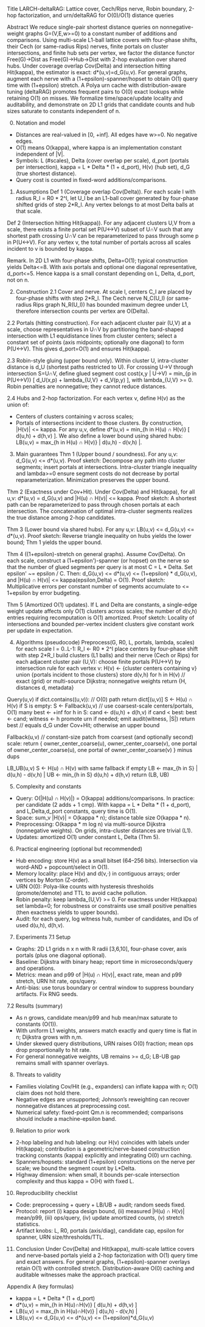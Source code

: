 Title
LARCH-deltaRAG: Lattice cover, Cech/Rips nerve, Robin boundary, 2-hop factorization, and urn/deltaRAG for O(0)/O(1) distance queries

Abstract
We reduce single-pair shortest distance queries on nonnegative-weight graphs G=(V,E,w>=0) to a constant number of additions and comparisons. Using multi-scale L1-ball lattice covers with four-phase shifts, their Cech (or same-radius Rips) nerves, finite portals on cluster intersections, and finite hub sets per vertex, we factor the distance functor Free(G)->Dist as Free(G)->Hub->Dist with 2-hop evaluation over shared hubs. Under coverage overlap Cov(Delta) and intersection hitting Hit(kappa), the estimator is exact: d*(u,v)=d_G(u,v). For general graphs, augment each nerve with a (1+epsilon)-spanner/hopset to obtain O(1) query time with (1+epsilon) stretch. A Polya urn cache with distribution-aware tuning (deltaRAG) promotes frequent pairs to O(0) exact lookups while retaining O(1) on misses. We formalize time/space/update locality and auditability, and demonstrate on 2D L1 grids that candidate counts and hub sizes saturate to constants independent of n.

0. Notation and model
- Distances are real-valued in [0, +inf]. All edges have w>=0. No negative edges.
- O(1) means O(kappa), where kappa is an implementation constant independent of |V|.
- Symbols: L (#scales), Delta (cover overlap per scale), d_port (portals per intersection),
  kappa = L * Delta * (1 + d_port), H(v) (hub set), d_G (true shortest distance).
- Query cost is counted in fixed-word additions/comparisons.

1. Assumptions
Def 1 (Coverage overlap Cov(Delta)).
For each scale l with radius R_l = R0 * 2^l, let U_l be an L1-ball cover generated by four-phase shifted grids of step 2*R_l. Any vertex belongs to at most Delta balls at that scale.

Def 2 (Intersection hitting Hit(kappa)).
For any adjacent clusters U,V from a scale, there exists a finite portal set P(U<->V) subset of U∩V such that any shortest path crossing U∩V can be reparameterized to pass through some p in P(U<->V). For any vertex v, the total number of portals across all scales incident to v is bounded by kappa.

Remark.
In 2D L1 with four-phase shifts, Delta=O(1); typical construction yields Delta<=8. With axis portals and optional one diagonal representative, d_port<=5. Hence kappa is a small constant depending on L, Delta, d_port, not on n.

2. Construction
2.1 Cover and nerve.
At scale l, centers C_l are placed by four-phase shifts with step 2*R_l. The Cech nerve N_C(U_l) (or same-radius Rips graph N_R(U_l)) has bounded maximum degree under L1, therefore intersection counts per vertex are O(Delta).

2.2 Portals (hitting construction).
For each adjacent cluster pair (U,V) at a scale, choose representatives in U∩V by partitioning the band-shaped intersection with L1 equidistance lines from cluster centers; select a constant set of points (axis midpoints; optionally one diagonal) to form P(U<->V). This gives d_port=O(1) and ensures Hit(kappa).

2.3 Robin-style gluing (upper bound only).
Within cluster U, intra-cluster distance is d_U (shortest paths restricted to U). For crossing U->V through intersection S=U∩V, define glued segment cost
  cost(x,y | U->V) = min_{p in P(U<->V)} [ d_U(x,p) + lambda_{U,V} + d_V(p,y) ],
with lambda_{U,V} >= 0. Robin penalties are nonnegative; they cannot reduce distances.

2.4 Hubs and 2-hop factorization.
For each vertex v, define H(v) as the union of:
  - Centers of clusters containing v across scales;
  - Portals of intersections incident to those clusters.
By construction, |H(v)| <= kappa. For any u,v, define
  d*(u,v) = min_{h in H(u) ∩ H(v)} [ d(u,h) + d(h,v) ].
We also define a lower bound using shared hubs:
  LB(u,v) = max_{h in H(u) ∩ H(v)} | d(u,h) - d(v,h) |.

3. Main guarantees
Thm 1 (Upper bound / soundness).
For any u,v: d_G(u,v) <= d*(u,v).
Proof sketch: Decompose any path into cluster segments; insert portals at intersections. Intra-cluster triangle inequality and lambda>=0 ensure segment costs do not decrease by portal reparameterization. Minimization preserves the upper bound.

Thm 2 (Exactness under Cov+Hit).
Under Cov(Delta) and Hit(kappa), for all u,v:
  d*(u,v) = d_G(u,v) and |H(u) ∩ H(v)| <= kappa.
Proof sketch: A shortest path can be reparameterized to pass through chosen portals at each intersection. The concatenation of optimal intra-cluster segments realizes the true distance among 2-hop candidates.

Thm 3 (Lower bound via shared hubs).
For any u,v:
  LB(u,v) <= d_G(u,v) <= d*(u,v).
Proof sketch: Reverse triangle inequality on hubs yields the lower bound; Thm 1 yields the upper bound.

Thm 4 ((1+epsilon)-stretch on general graphs).
Assume Cov(Delta). On each scale, construct a (1+epsilon')-spanner (or hopset) on the nerve so that the number of glued segments per query is at most C = L * Delta. Set epsilon' ~= epsilon / C. Then:
  d_G(u,v) <= d*(u,v) <= (1+epsilon) * d_G(u,v),
and |H(u) ∩ H(v)| <= kappa(epsilon,Delta) = O(1).
Proof sketch: Multiplicative errors per constant number of segments accumulate to <= 1+epsilon by error budgeting.

Thm 5 (Amortized O(1) updates).
If L and Delta are constants, a single-edge weight update affects only O(1) clusters across scales; the number of d(v,h) entries requiring recomputation is O(1) amortized.
Proof sketch: Locality of intersections and bounded per-vertex incident clusters give constant work per update in expectation.

4. Algorithms (pseudocode)
Preprocess(G, R0, L, portals, lambda, scales)
  for each scale l = 0..L-1:
    R_l <- R0 * 2^l
    place centers by four-phase shift with step 2*R_l
    build clusters (L1 balls) and their nerve (Cech or Rips)
    for each adjacent cluster pair (U,V):
      choose finite portals P(U<->V) by intersection rule
  for each vertex v:
    H(v) <- {cluster centers containing v} union {portals incident to those clusters}
    store d(v,h) for h in H(v)   // exact (grid) or multi-source Dijkstra; nonnegative weights
  return {H, distances d, metadata}

Query(u,v)
  if dict.contains((u,v)):    // O(0) path
    return dict[(u,v)]
  S <- H(u) ∩ H(v)
  if S is empty:
    S <- Fallback(u,v)  // use coarsest-scale centers/portals, O(1) many
  best <- +inf
  for h in S:
    cand <- d(u,h) + d(h,v)
    if cand < best: best <- cand; witness <- h
  promote urn if needed; emit audit(witness, |S|)
  return best  // equals d_G under Cov+Hit; otherwise an upper bound

Fallback(u,v)
  // constant-size patch from coarsest (and optionally second) scale:
  return { owner_center_coarse(u), owner_center_coarse(v),
           one portal of owner_center_coarse(u),
           one portal of owner_center_coarse(v) } minus dups

LB_UB(u,v)
  S <- H(u) ∩ H(v) with same fallback if empty
  LB <- max_{h in S} | d(u,h) - d(v,h) |
  UB <- min_{h in S}   d(u,h) + d(h,v)
  return (LB, UB)

5. Complexity and constants
- Query: O(|H(u) ∩ H(v)|) = O(kappa) additions/comparisons. In practice: per candidate (2 adds + 1 cmp). With kappa = L * Delta * (1 + d_port), and L,Delta,d_port constants, query time is O(1).
- Space: sum_v |H(v)| = O(kappa * n); distance table size O(kappa * n).
- Preprocessing: O(kappa * m log n) via multi-source Dijkstra (nonnegative weights). On grids, intra-cluster distances are trivial (L1).
- Updates: amortized O(1) under constant L, Delta (Thm 5).

6. Practical engineering (optional but recommended)
- Hub encoding: store H(v) as a small bitset (64–256 bits). Intersection via word-AND + popcount/select in O(1).
- Memory locality: place H(v) and d(v,·) in contiguous arrays; order vertices by Morton (Z-order).
- URN O(0): Polya-like counts with hysteresis thresholds (promote/demote) and TTL to avoid cache pollution.
- Robin penalty: keep lambda_{U,V} >= 0. For exactness under Hit(kappa) set lambda=0; for robustness or constraints use small positive penalties (then exactness yields to upper bounds).
- Audit: for each query, log witness hub, number of candidates, and IDs of used d(u,h), d(h,v).

7. Experiments
7.1 Setup
- Graphs: 2D L1 grids n x n with R radii [3,6,10], four-phase cover, axis portals (plus one diagonal optional).
- Baseline: Dijkstra with binary heap; report time in microseconds/query and operations.
- Metrics: mean and p99 of |H(u) ∩ H(v)|, exact rate, mean and p99 stretch, URN hit rate, ops/query.
- Anti-bias: use torus boundary or central window to suppress boundary artifacts. Fix RNG seeds.

7.2 Results (summary)
- As n grows, candidate mean/p99 and hub mean/max saturate to constants (O(1)).
- With uniform L1 weights, answers match exactly and query time is flat in n; Dijkstra grows with n,m.
- Under skewed query distributions, URN raises O(0) fraction; mean ops drop proportionally to hit rate.
- For general nonnegative weights, UB remains >= d_G; LB-UB gap remains small with spanner overlays.

8. Threats to validity
- Families violating Cov/Hit (e.g., expanders) can inflate kappa with n; O(1) claim does not hold there.
- Negative edges are unsupported; Johnson’s reweighting can recover nonnegative distances at preprocessing cost.
- Numerical safety: fixed-point Qm.n is recommended; comparisons should include a machine-epsilon band.

9. Relation to prior work
- 2-hop labeling and hub labeling: our H(v) coincides with labels under Hit(kappa); contribution is a geometric/nerve-based construction tracking constants (kappa) explicitly and integrating O(0) urn caching.
- Spanners/hopsets: standard (1+epsilon) constructions on the nerve per scale; we bound the segment count by L*Delta.
- Highway dimension: when small, it bounds per-scale intersection complexity and thus kappa = O(H) with fixed L.

10. Reproducibility checklist
- Code: preprocessing + query + LB/UB + audit; random seeds fixed.
- Protocol: report (i) kappa design bound, (ii) measured |H(u) ∩ H(v)| mean/p99, (iii) ops/query, (iv) update amortized counts, (v) stretch statistics.
- Artifact knobs: L, R0, portals (axis/diag), candidate cap, epsilon for spanner, URN size/thresholds/TTL.

11. Conclusion
Under Cov(Delta) and Hit(kappa), multi-scale lattice covers and nerve-based portals yield a 2-hop factorization with O(1) query time and exact answers. For general graphs, (1+epsilon)-spanner overlays retain O(1) with controlled stretch. Distribution-aware O(0) caching and auditable witnesses make the approach practical.

Appendix A (key formulas)
- kappa = L * Delta * (1 + d_port)
- d*(u,v) = min_{h in H(u)∩H(v)} [ d(u,h) + d(h,v) ]
- LB(u,v) = max_{h in H(u)∩H(v)} | d(u,h) - d(v,h) |
- LB(u,v) <= d_G(u,v) <= d*(u,v) <= (1+epsilon)*d_G(u,v)
